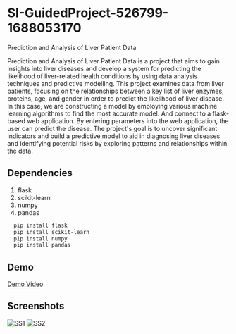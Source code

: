 # SI-GuidedProject-526799-1688053170
Prediction and Analysis of Liver Patient Data

Prediction and Analysis of Liver Patient Data is a project that aims to gain insights into liver diseases and develop a system for predicting the likelihood of liver-related health conditions by using data analysis techniques and predictive modelling. This project examines data from liver patients, focusing on the relationships between a key list of liver enzymes, proteins, age, and gender in order to predict the likelihood of liver disease. In this case, we are constructing a model by employing various machine learning algorithms to find the most accurate model. And connect to a flask-based web application. By entering parameters into the web application, the user can predict the disease. The project's goal is to uncover significant indicators and build a predictive model to aid in diagnosing liver diseases and identifying potential risks by exploring patterns and relationships within the data.
## Dependencies
1. flask
2. scikit-learn
3. numpy
4. pandas
```bash
  pip install flask
  pip install scikit-learn
  pip install numpy
  pip install pandas
```

## Demo
[Demo Video](https://drive.google.com/file/d/18XS7N44tEg4yYL45Ccf6sKD1G9e6q4jl/view?usp=sharing)

## Screenshots
![SS1](images/ss1.jpeg)
![SS2](images/ss2.jpeg)
